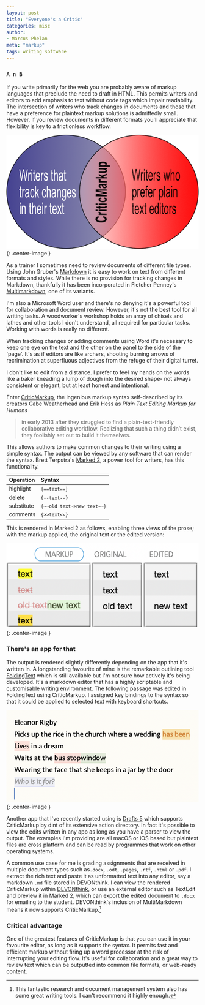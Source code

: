 ```yaml
---
layout: post
title: "Everyone's a Critic"
categories: misc
author:
- Marcus Phelan
meta: "markup"
tags: writing software
---
```


### `A ∩ B`
If you write primarily for the web you are probably aware of markup languages that preclude the need to draft in HTML. This permits writers and editors to add emphasis to text without code tags which impair readability. The intersection of writers who track changes in documents and those that have a preference for plaintext markup solutions is admittedly small. However, if you review documents in different formats you'll appreciate that flexibility is key to a frictionless workflow.

![AB](/assets/images/ab.png){: .center-image }

As a trainer I sometimes need to review documents of different file types. Using John Gruber's [Markdown](https://daringfireball.net/projects/markdown/) it is easy to work on text from different formats and styles. While there is no provision for tracking changes in Markdown, thankfully it has been incorporated in Fletcher Penney's [Multimarkdown](https://fletcherpenney.net/multimarkdown/), one of its variants.


I'm also a Microsoft Word user and there's no denying it's a powerful tool for collaboration and document review. However, it's not the best tool for all writing tasks. A woodworker's workshop holds an array of chisels and lathes and other tools I don't understand, all required for particular tasks. Working with words is really no different. 

When tracking changes or adding comments using Word it's necessary to keep one eye on the text and the other on the panel to the side of the 'page'. It's as if editors are like archers, shooting burning arrows of recrimination at superfluous adjectives from the refuge of their digital turret.

I don't like to edit from a distance.  I prefer to feel my hands on the words like a baker kneading a lump of dough into the desired shape- not always consistent or elegant, but at least honest and intentional.

Enter [CriticMarkup](http://criticmarkup.com), the ingenious markup syntax self-described by its creators Gabe Weatherhead and Erik Hess as _Plain Text Editing Markup for Humans_

> in early 2013 after they struggled to find a plain-text-friendly collaborative editing workflow. Realizing that such a thing didn’t exist, they foolishly set out to build it themselves.

This allows authors to make common changes to their writing using a simple syntax. The output can be viewed by any software that can render the syntax. Brett Terpstra's [Marked 2](https://marked2app.com), a power tool for writers, has this functionality.


|Operation|Syntax|
|:--|:--|
|highlight|`{==text==}`|
|delete|`{--text--}`|
|substitute|`{~~old text~>new text~~}`|
|comments|`{>>text<<}`|

This is rendered in Marked 2 as follows, enabling three views of the prose; with the markup applied, the original text or the edited version:

![CriticMArkup Syntax](/assets/images/critic.png){: .center-image }


### There's an app for that
The output is rendered slightly differently depending on the app that it's written in. A longstanding favourite of mine is the remarkable outlining tool [FoldingText](https://www.foldingtext.com) which is still available but I'm not sure how actively it's being developed. It's a markdown editor that has a highly scriptable and customisable writing environment. The following passage was edited in FoldingText using CriticMarkup. I assigned key bindings to the syntax so that it could be applied to selected text with keyboard shortcuts.

![FoldingText](/assets/images/folding.png){: .center-image }

Another app that I've recently started using is [Drafts 5](https://getdrafts.com) which supports CriticMarkup by dint of its extensive action directory.  In fact it's possible to view the edits written in any app as long as you have a parser to view the output. The examples I'm providing are all macOS or iOS based but plaintext files are cross platform and can be read by programmes that work on other operating systems.

A common use case for me is grading assignments that are received in multiple document types such as`.docx`, `.odt`, `.pages`, `.rtf`, `.html` or `.pdf`. I extract the rich text and paste it as unformatted text into any editor, say a markdown `.md` file stored in DEVONthink. I can view the rendered CriticMarkup within [DEVONthink](https://www.devontechnologies.com/apps/devonthink), or use an external editor such as TextEdit and preview it in Marked 2, which can export the edited document to `.docx` for emailing to the student. DEVONthink's inclusion of MultiMarkdown means it now supports CriticMarkup.[^1]

[^1]: This fantastic research and document management system also has some great writing tools. I can't recommend it highly enough.

### Critical advantage

One of the greatest features of CriticMarkup is that you can use it in your favourite editor, as long as it supports the syntax. It permits fast and efficient markup without firing up a word processor at the risk of interrupting your editing flow. It's useful for collaboration and a great way to review text which can be outputted into common file formats, or web-ready content.